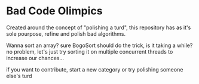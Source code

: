 # Bad Code Olimpics
Created around the concept of "polishing a turd", this repository has as it's sole pourpose, refine and polish bad algorithms.

Wanna sort an array? sure BogoSort should do the trick, is it taking a while? no problem, let's just try sorting it on multiple concurrent threads to increase our chances...

if you want to contribute, start a new category or try polishing someone else's turd
